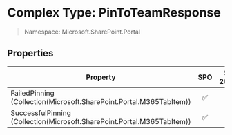 # Complex Type: PinToTeamResponse

> Namespace: Microsoft.SharePoint.Portal

## Properties

Property | SPO | SP 2019 | SP 2016 | SP 2013
----------|:---:|:-------:|:-------:|:-------:
FailedPinning (Collection(Microsoft.SharePoint.Portal.M365TabItem)) | ✅ | ❌ | ❌ | ❌
SuccessfulPinning (Collection(Microsoft.SharePoint.Portal.M365TabItem)) | ✅ | ❌ | ❌ | ❌